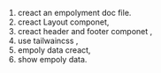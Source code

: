  1. creact an empolyment doc file.
  0. creact Layout componet,
  1. creact header and footer componet ,
  2. use tailwaincss ,
  3. empoly data creact,
  3. show empoly data.